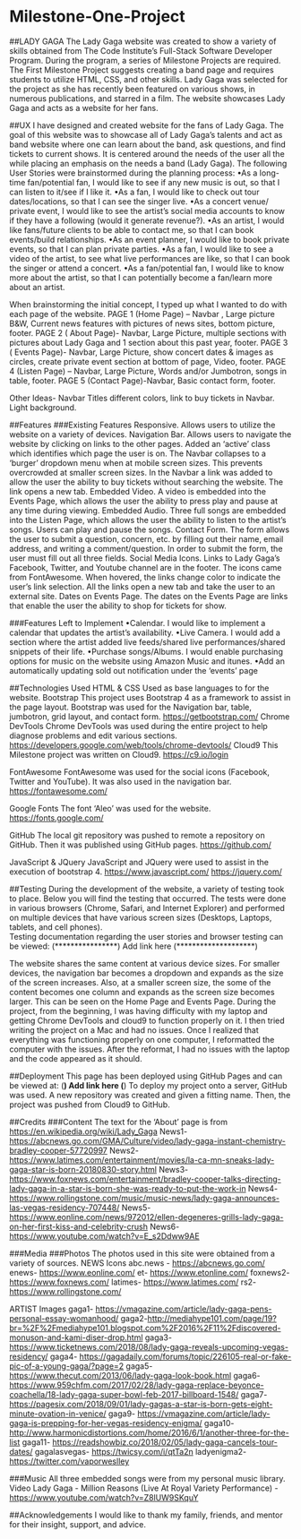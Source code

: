 # Milestone-One-Project
##LADY GAGA
The Lady Gaga website was created to show a variety of skills obtained from The Code Institute’s Full-Stack Software Developer Program. During the program, a series of Milestone Projects are required. The First Milestone Project suggests creating a band page and requires students to utilize HTML, CSS, and other skills.
Lady Gaga was selected for the project as she has recently been featured on various shows, in numerous publications, and starred in a film. The website showcases Lady Gaga and acts as a website for her fans.

##UX
I have designed and created website for the fans of Lady Gaga. The goal of this website was to showcase all of Lady Gaga’s talents and act as band website where one can learn about the band, ask questions, and find tickets to current shows. It is centered around the needs of the user all the while placing an emphasis on the needs a band (Lady Gaga).
The following User Stories were brainstormed during the planning process: 
•As a long-time fan/potential fan, I would like to see if any new music is out, so that I can listen to it/see if I like it.
•As a fan, I would like to check out tour dates/locations, so that I can see the singer live.
•As a concert venue/ private event, I would like to see the artist’s social media accounts to know if they have a following (would it generate revenue?).
•As an artist, I would like fans/future clients to be able to contact me, so that I can book events/build relationships. 
•As an event planner, I would like to book private events, so that I can plan private parties. 
•As a fan, I would like to see a video of the artist, to see what live performances are like, so that I can book the singer or attend a concert.
•As a fan/potential fan, I would like to know more about the artist, so that I can potentially become a fan/learn more about an artist.

When brainstorming the initial concept, I typed up what I wanted to do with each page of the website. 
PAGE 1 (Home Page) – Navbar , Large picture B&W, Current news features with pictures of news sites, bottom picture, footer. 
PAGE 2 ( About Page)- Navbar, Large Picture, multiple sections with pictures about Lady Gaga and 1 section about this past year, footer. 
PAGE 3 ( Events Page)- Navbar, Large Picture, show concert dates & images as circles, create private event section at bottom of page, Video, footer. 
PAGE 4 (Listen Page) – Navbar, Large Picture, Words and/or Jumbotron, songs in table, footer.
PAGE 5 (Contact Page)-Navbar, Basic contact form, footer. 

Other Ideas- Navbar Titles different colors, link to buy tickets in Navbar. Light background.

##Features
###Existing Features
Responsive. Allows users to utilize the website on a variety of devices.
Navigation Bar. Allows users to navigate the website by clicking on links to the other pages. Added an ‘active’ class which identifies which page the user is on. The Navbar collapses to a ‘burger’ dropdown menu when at mobile screen sizes. This prevents overcrowded at smaller screen sizes. In the Navbar a link was added to allow the user the ability to buy tickets without searching the website. The link opens a new tab.
Embedded Video. A video is embedded into the Events Page, which allows the user the ability to press play and pause at any time during viewing.
Embedded Audio. Three full songs are embedded into the Listen Page, which allows the user the ability to listen to the artist’s songs. Users can play and pause the songs. 
Contact Form. The form allows the user to submit a question, concern, etc. by filling out their name, email address, and writing a comment/question. In order to submit the form, the user must fill out all three fields.
Social Media Icons. Links to Lady Gaga’s Facebook, Twitter, and Youtube channel are in the footer. The icons came from FontAwesome. When hovered, the links change color to indicate the user’s link selection. All the links open a new tab and take the user to an external site.
Dates on Events Page. The dates on the Events Page are links that enable the user the ability to shop for tickets for show.

 ###Features Left to Implement
•Calendar. I would like to implement a calendar that updates the artist’s availability. 
•Live Camera. I would add a section where the artist added live feeds/shared live performances/shared snippets of their life.
•Purchase songs/Albums. I would enable purchasing options for music on the website using Amazon Music and itunes. 
•Add an automatically updating sold out notification under the ‘events’ page

##Technologies Used
HTML & CSS 
Used as base languages to for the website.
Bootstrap
This project uses Bootstrap 4 as a framework to assist in the page layout. Bootstrap was used for the Navigation bar, table, jumbotron, grid layout, and contact form. https://getbootstrap.com/
Chrome DevTools
Chrome DevTools was used during the entire project to help diagnose problems and edit various sections. 
https://developers.google.com/web/tools/chrome-devtools/
Cloud9
This Milestone project was written on Cloud9. 
https://c9.io/login

FontAwesome
FontAwesome was used for the social icons (Facebook, Twitter and YouTube). It was also used in the navigation bar. 
https://fontawesome.com/

Google Fonts
The font ‘Aleo’ was used for the website. 
https://fonts.google.com/

GitHub
The local git repository was pushed to remote a repository on GitHub.  Then it was published using GitHub pages. 
https://github.com/

JavaScript & JQuery
JavaScript and JQuery were used to assist in the execution of bootstrap 4. https://www.javascript.com/    https://jquery.com/

##Testing
During the development of the website, a variety of testing took to place. Below you will find the testing that occurred. The tests were done in various browsers (Chrome, Safari, and Internet Explorer) and performed on multiple devices that have various screen sizes (Desktops, Laptops, tablets, and cell phones).  
Testing documentation regarding the user stories and browser testing can be viewed: 
(****************) Add link here (********************)

The website shares the same content at various device sizes. For smaller devices, the navigation bar becomes a dropdown and expands as the size of the screen increases. Also, at a smaller screen size, the some of the content becomes one column and expands as the screen size becomes larger. This can be seen on the Home Page and Events Page.
During the project, from the beginning, I was having difficulty with my laptop and getting Chrome DevTools and cloud9 to function properly on it. I then tried writing the project on a Mac and had no issues. Once I realized that everything was functioning properly on one computer, I reformatted the computer with the issues. After the reformat, I had no issues with the laptop and the code appeared as it should.

##Deployment
This page has been deployed using GitHub Pages and can be viewed at:
(************)  Add link here (************)
To deploy my project onto a server, GitHub was used. A new repository was created and given a fitting name. Then, the project was pushed from Cloud9 to GitHub.

##Credits
###Content
The text for the ‘About’ page is from https://en.wikipedia.org/wiki/Lady_Gaga
News1- https://abcnews.go.com/GMA/Culture/video/lady-gaga-instant-chemistry-bradley-cooper-57720997
News2- https://www.latimes.com/entertainment/movies/la-ca-mn-sneaks-lady-gaga-star-is-born-20180830-story.html
News3- https://www.foxnews.com/entertainment/bradley-cooper-talks-directing-lady-gaga-in-a-star-is-born-she-was-ready-to-put-the-work-in
News4- https://www.rollingstone.com/music/music-news/lady-gaga-announces-las-vegas-residency-707448/
News5- https://www.eonline.com/news/972012/ellen-degeneres-grills-lady-gaga-on-her-first-kiss-and-celebrity-crush
News6- https://www.youtube.com/watch?v=E_s2Ddww9AE

###Media
###Photos
The photos used in this site were obtained from a variety of sources.
NEWS Icons
	abc.news - https://abcnews.go.com/
	enews- https://www.eonline.com/
	et- https://www.etonline.com/
	foxnews2- https://www.foxnews.com/
	latimes- https://www.latimes.com/
	rs2- https://www.rollingstone.com/

ARTIST Images
gaga1- https://vmagazine.com/article/lady-gaga-pens-personal-essay-womanhood/
gaga2-http://mediahype101.com/page/19?br=%2F%2Fmediahype101.blogspot.com%2F2016%2F11%2Fdiscovered-monuson-and-kami-diser-drop.html
gaga3- https://www.ticketnews.com/2018/08/lady-gaga-reveals-upcoming-vegas-residency/
gaga4- https://gagadaily.com/forums/topic/226105-real-or-fake-pic-of-a-young-gaga/?page=2
gaga5- https://www.thecut.com/2013/06/lady-gaga-look-book.html
gaga6- https://www.959chfm.com/2017/02/28/lady-gaga-replace-beyonce-coachella/18-lady-gaga-super-bowl-feb-2017-billboard-1548/
gaga7- https://pagesix.com/2018/09/01/lady-gagas-a-star-is-born-gets-eight-minute-ovation-in-venice/
gaga9- https://vmagazine.com/article/lady-gaga-is-prepping-for-her-vegas-residency-enigma/
gaga10- http://www.harmonicdistortions.com/home/2016/6/1/another-three-for-the-list
gaga11- https://readshowbiz.co/2018/02/05/lady-gaga-cancels-tour-dates/
gagalasvegas- https://twicsy.com/i/qtTa2n
ladyenigma2- https://twitter.com/vaporweslley

###Music
All three embedded songs were from my personal music library.
Video
Lady Gaga - Million Reasons (Live At Royal Variety Performance) - https://www.youtube.com/watch?v=Z8lUW9SKquY


##Acknowledgements
I would like to thank my family, friends, and mentor for their insight, support, and advice. 
